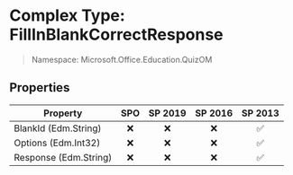 # Complex Type: FillInBlankCorrectResponse

> Namespace: Microsoft.Office.Education.QuizOM

## Properties

Property | SPO | SP 2019 | SP 2016 | SP 2013
----------|:---:|:-------:|:-------:|:-------:
BlankId (Edm.String) | ❌ | ❌ | ❌ | ✅
Options (Edm.Int32) | ❌ | ❌ | ❌ | ✅
Response (Edm.String) | ❌ | ❌ | ❌ | ✅